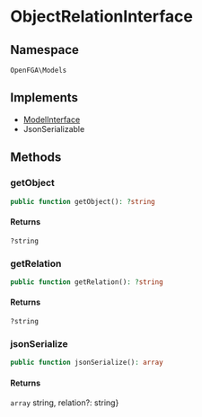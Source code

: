 # ObjectRelationInterface


## Namespace
`OpenFGA\Models`

## Implements
* [ModelInterface](Models/ModelInterface.md)
* JsonSerializable

## Methods
### getObject


```php
public function getObject(): ?string
```



#### Returns
`?string` 

### getRelation


```php
public function getRelation(): ?string
```



#### Returns
`?string` 

### jsonSerialize


```php
public function jsonSerialize(): array
```



#### Returns
`array` string, relation?: string}

